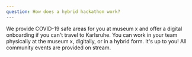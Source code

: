 ```yaml
---
question: How does a hybrid hackathon work? 
--- 
```

We provide COVID-19 safe areas for you at museum x and offer a digital onboarding if you can't travel to Karlsruhe. You can work in your team physically at the museum x, digitally, or in a hybrid form. It's up to you! All community events are provided on stream.
